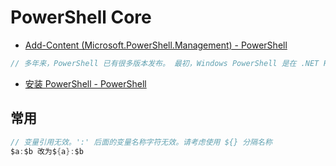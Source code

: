 # PowerShell Core

- [Add-Content (Microsoft.PowerShell.Management) - PowerShell](https://docs.microsoft.com/en-us/powershell/module/microsoft.powershell.management/add-content?view=powershell-7)

```c#
// 多年来，PowerShell 已有很多版本发布。 最初，Windows PowerShell 是在 .NET Framework 基础之上构建而成，仅适用于 Windows 系统。 在最新版本中，PowerShell Core 使用 .NET Core 2.x 作为运行时。 PowerShell Core 支持 Windows、macOS 和 Linux 平台。
```

- [安装 PowerShell - PowerShell](https://docs.microsoft.com/zh-cn/powershell/scripting/install/installing-powershell?view=powershell-6#powershell-co)

## 常用

```c#
// 变量引用无效。':' 后面的变量名称字符无效。请考虑使用 ${} 分隔名称
$a:$b 改为${a}:$b

```
